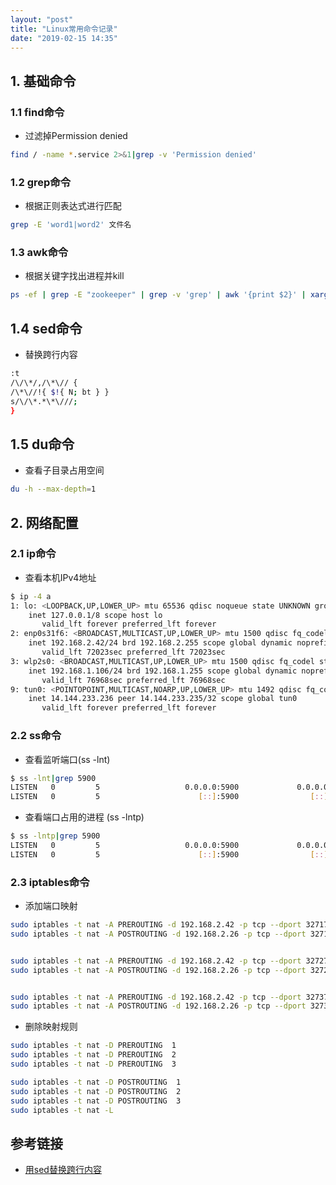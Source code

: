 ```yaml
---
layout: "post"
title: "Linux常用命令记录"
date: "2019-02-15 14:35"
---
```


## 1. 基础命令

### 1.1 find命令
+ 过滤掉Permission denied

```sh
find / -name *.service 2>&1|grep -v 'Permission denied'
```
### 1.2 grep命令
+ 根据正则表达式进行匹配

```sh
grep -E 'word1|word2' 文件名
```

### 1.3 awk命令
+ 根据关键字找出进程并kill

```sh
ps -ef | grep -E "zookeeper" | grep -v 'grep' | awk '{print $2}' | xargs kill -s 9
```

## 1.4 sed命令
+ 替换跨行内容

```sh
:t
/\/\*/,/\*\// {
/\*\//!{ $!{ N; bt } }
s/\/\*.*\*\///;
}
```

## 1.5 du命令

+ 查看子目录占用空间

```sh
du -h --max-depth=1
```



## 2. 网络配置

### 2.1 ip命令

+ 查看本机IPv4地址

```sh
$ ip -4 a
1: lo: <LOOPBACK,UP,LOWER_UP> mtu 65536 qdisc noqueue state UNKNOWN group default qlen 1000
    inet 127.0.0.1/8 scope host lo
       valid_lft forever preferred_lft forever
2: enp0s31f6: <BROADCAST,MULTICAST,UP,LOWER_UP> mtu 1500 qdisc fq_codel state UP group default qlen 1000
    inet 192.168.2.42/24 brd 192.168.2.255 scope global dynamic noprefixroute enp0s31f6
       valid_lft 72023sec preferred_lft 72023sec
3: wlp2s0: <BROADCAST,MULTICAST,UP,LOWER_UP> mtu 1500 qdisc fq_codel state UP group default qlen 1000
    inet 192.168.1.106/24 brd 192.168.1.255 scope global dynamic noprefixroute wlp2s0
       valid_lft 76968sec preferred_lft 76968sec
9: tun0: <POINTOPOINT,MULTICAST,NOARP,UP,LOWER_UP> mtu 1492 qdisc fq_codel state UNKNOWN group default qlen 500
    inet 14.144.233.236 peer 14.144.233.235/32 scope global tun0
       valid_lft forever preferred_lft forever

```

### 2.2 ss命令

+ 查看监听端口(ss -lnt)

```sh
$ ss -lnt|grep 5900
LISTEN   0         5                   0.0.0.0:5900             0.0.0.0:*       
LISTEN   0         5                      [::]:5900                [::]:*  
```
+ 查看端口占用的进程 (ss -lntp)

```sh
$ ss -lntp|grep 5900
LISTEN   0         5                   0.0.0.0:5900             0.0.0.0:*        users:(("vino-server",pid=2117,fd=12))                                         
LISTEN   0         5                      [::]:5900                [::]:*        users:(("vino-server",pid=2117,fd=11))      
```



### 2.3 iptables命令
+ 添加端口映射

```sh
sudo iptables -t nat -A PREROUTING -d 192.168.2.42 -p tcp --dport 32717 -j DNAT --to-destination 192.168.2.26:32717
sudo iptables -t nat -A POSTROUTING -d 192.168.2.26 -p tcp --dport 32717 -j SNAT --to 192.168.2.42


sudo iptables -t nat -A PREROUTING -d 192.168.2.42 -p tcp --dport 32727 -j DNAT --to-destination 192.168.2.26:32727
sudo iptables -t nat -A POSTROUTING -d 192.168.2.26 -p tcp --dport 32727 -j SNAT --to 192.168.2.42


sudo iptables -t nat -A PREROUTING -d 192.168.2.42 -p tcp --dport 32737 -j DNAT --to-destination 192.168.2.26:32737
sudo iptables -t nat -A POSTROUTING -d 192.168.2.26 -p tcp --dport 32737 -j SNAT --to 192.168.2.42
```
+ 删除映射规则

```sh
sudo iptables -t nat -D PREROUTING  1
sudo iptables -t nat -D PREROUTING  2
sudo iptables -t nat -D PREROUTING  3

sudo iptables -t nat -D POSTROUTING  1
sudo iptables -t nat -D POSTROUTING  2
sudo iptables -t nat -D POSTROUTING  3
sudo iptables -t nat -L
```



## 参考链接
* [用sed替换跨行内容](http://www.fwolf.com/blog/post/346)
